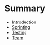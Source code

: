 # Summary

* [Introduction](README.md)
* [Sprinting](Sprinting.md)
* [Testing](Testing.md)
* [Team](TeamEvolution.md)

